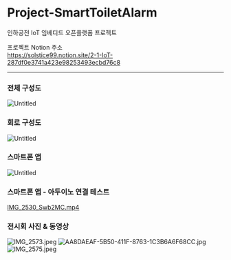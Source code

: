 # Project-SmartToiletAlarm

인하공전 IoT 임베디드 오픈플랫폼 프로젝트   

프로젝트 Notion 주소   
https://solstice99.notion.site/2-1-IoT-287df0e3741a423e98253493ecbd76c8

<hr/>

### 전체 구성도
![Untitled](https://s3-us-west-2.amazonaws.com/secure.notion-static.com/223c9216-2224-4082-ae33-655c7c40363b/Untitled.png)

### 회로 구성도
![Untitled](https://s3-us-west-2.amazonaws.com/secure.notion-static.com/657fe067-1cc9-4e03-ae1d-10265fa40368/Untitled.png)

### 스마트폰 앱
![Untitled](https://s3-us-west-2.amazonaws.com/secure.notion-static.com/cd00bc1c-5e3a-47ac-a871-2ced6d48e013/Untitled.png)

### 스마트폰 앱 - 아두이노 연결 테스트
[IMG_2530_Swb2MC.mp4](https://s3-us-west-2.amazonaws.com/secure.notion-static.com/9f41f1d9-a550-4a61-8dbe-7d8fc0a420ff/IMG_2530_Swb2MC.mp4)

### 전시회 사진 & 동영상
![IMG_2573.jpeg](https://s3-us-west-2.amazonaws.com/secure.notion-static.com/4746d619-d34a-4e79-b6fd-8f740fff9c75/IMG_2573.jpeg)
![AA8DAEAF-5B50-411F-8763-1C3B6A6F68CC.jpg](https://s3-us-west-2.amazonaws.com/secure.notion-static.com/9144de00-749a-425c-b970-5a6086300b19/AA8DAEAF-5B50-411F-8763-1C3B6A6F68CC.jpg)
![IMG_2575.jpeg](https://s3-us-west-2.amazonaws.com/secure.notion-static.com/964f4d64-bcf5-4e95-bc07-1142bc323494/IMG_2575.jpeg)
